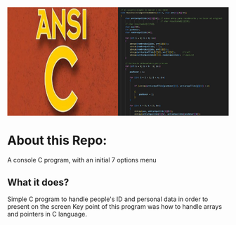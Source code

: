 <div style="display: flex;">
  <img src="https://github.com/AlvaroPersichini/P1_ANSI_C/blob/master/ANSI-C.jpg" alt="Descripción de la imagen 1" style="width: 50%;" />
  <img src="https://github.com/AlvaroPersichini/P1_ANSI_C/blob/master/lenguajeC_pivoteo.jpg" alt="Descripción de la imagen 2" style="width: 50%;" />
</div>


# About this Repo:  
A console C program, with an initial 7 options menu

## What it does?
Simple C program to handle people's ID and personal data in order to present on the screen
Key point of this program was how to handle arrays and pointers in C language.
